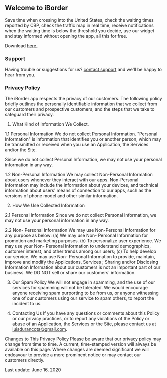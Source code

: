 ## Welcome to iBorder

Save time when crossing into the United States, check the waiting times reported by CBP, check the traffic map in real time, receive notifications when the waiting time is below the threshold you decide, use our widget and stay informed without opening the app, all this for free.

Download [here.](https://apps.apple.com/us/app/id1518675459)

### Support

Having trouble or suggestions for us? [contact support](mailto:luisdurancota@gmail.com) and we'll be happy to hear from you.

### Privacy Policy

The iBorder app respects the privacy of our customers.
The following policy briefly outlines the personally identifiable information that we collect from our customers and prospective customers, and the steps that we take to safeguard their privacy. 

1. What Kind of Information We Collect.

1.1 Personal Information
We do not collect Personal Information. "Personal Information" is information that identifies you or another person, which may be transmitted or received when you use an Application, the Services and/or the Site.

Since we do not collect Personal Information, we may not use your personal information in any way.

1.2 Non-Personal Information
We may collect Non-Personal Information about users whenever they interact with our apps. Non-Personal Information may include the information about your devices, and technical information about users' means of connection to our apps, such as the versions of phone model and other similar information.

2. How We Use Collected Information

2.1 Personal Information
Since we do not collect Personal Information, we may not use your personal information in any way.

2.2 Non- Personal Information
We may use Non-Personal Information for any purpose as below:
(a) We may use Non- Personal Information for promotion and marketing purposes.
(b) To personalize user experience. We may use your Non- Personal Information to understand demographics, customer interest, and other trends among our users;
(c) To help develop our service. We may use Non- Personal Information to provide, maintain, improve and modify the Applications, Services ;
Sharing and/or Disclosing Information
Information about our customers is not an important part of our business. We DO NOT sell or share our customers' information.

3. Our Spam Policy
We will not engage in spamming, and the use of our services for spamming will not be tolerated. We would encourage anyone receiving spam purporting to be from us, or anyone witnessing one of our customers using our service to spam others, to report the incident to us.

4. Contacting Us
If you have any questions or comments about this Policy or our privacy practices, or to report any violations of the Policy or abuse of an Application, the Services or the Site, please contact us at luisdurancota@gmail.com.

Changes to This Privacy Policy
Please be aware that our privacy policy may change from time to time. A current, time-stamped version will always be available on this page. Where changes are deemed significant we will endeavour to provide a more prominent notice or may contact our customers directly.

Last update: June 16, 2020
